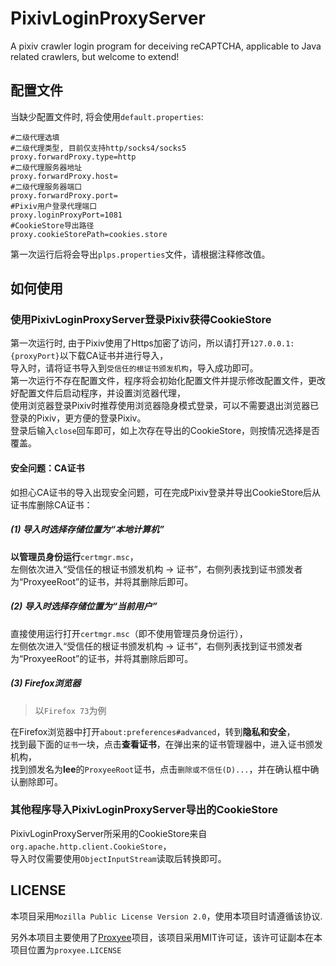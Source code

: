# PixivLoginProxyServer
A pixiv crawler login program for deceiving reCAPTCHA, applicable to Java related crawlers, but welcome to extend!
## 配置文件 ##
当缺少配置文件时, 将会使用`default.properties`:
```properties
#二级代理选填
#二级代理类型, 目前仅支持http/socks4/socks5
proxy.forwardProxy.type=http
#二级代理服务器地址
proxy.forwardProxy.host=
#二级代理服务器端口
proxy.forwardProxy.port=
#Pixiv用户登录代理端口
proxy.loginProxyPort=1081
#CookieStore导出路径
proxy.cookieStorePath=cookies.store
```
第一次运行后将会导出`plps.properties`文件，请根据注释修改值。

## 如何使用 ##
### 使用PixivLoginProxyServer登录Pixiv获得CookieStore ###
第一次运行时, 由于Pixiv使用了Https加密了访问，所以请打开`127.0.0.1:{proxyPort}`以下载CA证书并进行导入，   
导入时，请将证书导入到`受信任的根证书颁发机构`，导入成功即可。  
第一次运行不存在配置文件，程序将会初始化配置文件并提示修改配置文件，更改好配置文件后启动程序，并设置浏览器代理，  
使用浏览器登录Pixiv时推荐使用浏览器隐身模式登录，可以不需要退出浏览器已登录的Pixiv，更方便的登录Pixiv。  
登录后输入`close`回车即可，如上次存在导出的CookieStore，则按情况选择是否覆盖。

#### 安全问题：CA证书 ####
如担心CA证书的导入出现安全问题，可在完成Pixiv登录并导出CookieStore后从证书库删除CA证书：
##### (1) 导入时选择存储位置为“本地计算机” #####
**以管理员身份运行**`certmgr.msc`，  
左侧依次进入“受信任的根证书颁发机构 -> 证书”，右侧列表找到证书颁发者为“ProxyeeRoot”的证书，并将其删除后即可。

##### (2) 导入时选择存储位置为“当前用户” #####
直接使用运行打开`certmgr.msc`（即不使用管理员身份运行），  
左侧依次进入“受信任的根证书颁发机构 -> 证书”，右侧列表找到证书颁发者为“ProxyeeRoot”的证书，并将其删除后即可。

##### (3) Firefox浏览器 #####
> 以`Firefox 73`为例  

在Firefox浏览器中打开`about:preferences#advanced`，转到**隐私和安全**，  
找到最下面的`证书`一块，点击**查看证书**，在弹出来的证书管理器中，进入证书颁发机构，  
找到颁发名为**lee**的`ProxyeeRoot`证书，点击`删除或不信任(D)...`，并在确认框中确认删除即可。

### 其他程序导入PixivLoginProxyServer导出的CookieStore ###
PixivLoginProxyServer所采用的CookieStore来自`org.apache.http.client.CookieStore`，  
导入时仅需要使用`ObjectInputStream`读取后转换即可。

## LICENSE ##
本项目采用`Mozilla Public License Version 2.0`，使用本项目时请遵循该协议.

另外本项目主要使用了[Proxyee](https://github.com/monkeyWie/proxyee)项目，该项目采用MIT许可证，该许可证副本在本项目位置为`proxyee.LICENSE`